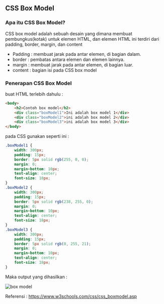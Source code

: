 ## CSS Box Model

### Apa itu CSS Box Model?

CSS box model adalah sebuah desain yang dimana membuat pembungkus(kotak) untuk elemen HTML, dan elemen HTML ini terdiri dari padding, border, margin, dan content

- Padding : membuat jarak pada antar elemen, di bagian dalam.
- border  : pembatas antara elemen dan elemen lainnya.
- margin  : membuat jarak pada antar elemen, di bagian luar.
- content : bagian isi pada CSS box model

### Penerapan CSS Box Model

buat HTML terlebih dahulu :

```html
<body>
    <h2>Contoh box model</h2>
    <div class="boxModel1">Ini adalah box model 1</div>
    <div class="boxModel2">ini adalah box model 2</div>  
    <div class="boxModel3">ini adalah box model 3</div>  
</body>
```
pada CSS gunakan seperti ini :

```css
.boxModel1 {
    width: 300px;
    padding: 15px;
    border: 5px solid rgb(255, 0, 0);
    margin: 0;
    margin-bottom: 10px;
    text-align: center;
    font-size: 18px;
}
.boxModel2 {
    width: 300px;
    padding: 15px;
    border: 5px solid rgb(238, 255, 0);
    margin: 0;
    margin-bottom: 10px;
    text-align: center;
    font-size: 18px;
}
.boxModel3 {
    width: 300px;
    padding: 15px;
    border: 5px solid rgb(0, 255, 21);
    margin: 0;
    margin-bottom: 10px;
    text-align: center;
    font-size: 18px;
}
```

Maka output yang dihasilkan :

![box model](https://user-images.githubusercontent.com/89055857/137605048-7391ebd1-3a01-4dd4-a0c6-333ff2130dd7.PNG)

Referensi : https://www.w3schools.com/css/css_boxmodel.asp
